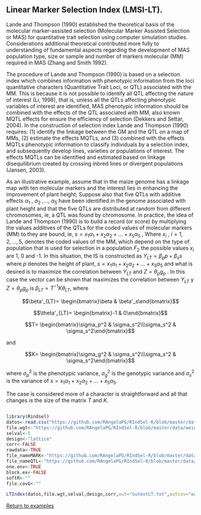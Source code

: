 ## Linear Marker Selection Index (LMSI-LT).

Lande and Thompson (1990) established the theoretical basis of the molecular marker-assisted selection (Molecular Marker Assisted Selection or MAS) for quantitative trait selection using computer simulation studies. Considerations additional theoretical contributed more fully to understanding of fundamental aspects regarding the development of MAS population type, size or sample and number of markers molecular (MM) required in MAS (Zhang and Smith 1992). 

The procedure of Lande and Thompson (1990) is based on a selection index which combines information with phenotypic information from the loci quantitative characters (Quantitative Trait Loci, or QTL) associated with the MM. This is because it is not possible to identify all QTL affecting the nature of interest (Li, 1998), that is, unless all the QTLs affecting phenotypic variables of interest are identified, MAS phenotypic information should be combined with the effects of the QTL associated with MM, also known MQTL effects for ensure the efficiency of selection (Dekkers and Settar, 2004). In the construction of selection index Lande and Thompson (1990) requires: (1) identify the linkage between the GM and the QTL on a map of MMs, (2) estimate the effects MQTLs, and (3) combined with the effects MQTLs phenotypic information to classify individuals by a selection index, and subsequently develop lines, varieties or populations of interest. The effects MQTLs can be identified and estimated based on linkage disequilibrium created by crossing inbred lines or divergent populations (Jansen, 2003). 

As an illustrative example, assume that in the maize genome has a linkage map with ten molecular markers and the interest lies in enhancing the improvement of plant height; Suppose also that five QTLs with additive effects $\alpha_1$ , $\alpha_2$ ,$\ldots$, $\alpha_5$ have been identified in the genome associated with plant height and that the five QTLs are distributed at random from different chromosomes, ie, a QTL was found by chromosome. In practice, the idea of Lande and Thompson (1990) is to build a record (or score) by multiplying the values additives of the QTLs for the coded values of molecular markers (MM) to they are bound, ie, $s = x_1 \alpha_1 + x_2 \alpha_2 + ... + x_5 \alpha_5$ , Where $x_i$ , $i = 1,2, ...,5$, denotes the coded values of the MM, which depend on the type of population that is used for selection in a population $F_2$ the possible values $x_i$ are 1, 0 and -1. In this situation, the IS is constructed as $Y_{LT}=\beta_p p + \beta_s s$ where $p$ denotes the height of plant, $s=x_1 \alpha_1 + x_2 \alpha_2+ ... + x_5 \alpha_5$ and what is desired is to maximize the correlation between $Y_{LT}$ and $Z=\theta_p g_p$ . In this case the vector can be shown that maximizes the correlation between $Y_{LT}$ y $Z=\theta_p g_p$ is $\beta_{LT}=T^{-1}K\theta_{LT}$, where

```math
\beta'_{LT}=
\begin{bmatrix}\beta & \beta'_s\end{bmatrix}
```
```math
\theta'_{LT}=
\begin{bmatrix}-1 & 0\end{bmatrix}
```
```math
T= 
\begin{bmatrix}\sigma_p^2 & \sigma_s^2\\\sigma_s^2 & \sigma_s^2\end{bmatrix}
```
and
```math
K= 
\begin{bmatrix}\sigma_g^2 & \sigma_s^2\\\sigma_s^2 & \sigma_s^2\end{bmatrix}
```
where $\sigma _p^2$ is the phenotypic variance, $\sigma_g^2$ is the genotypic variance and $\sigma_s^2$ is the variance of $s=x_1 \alpha _1 +x_2 \alpha _2 +...+x_5 \alpha _5$.

The case is considered more of a character is straightforward and all that changes is the size of the matrix $T$ and $K$.

```R

library(Rindsel)
datos<-read.csv("https://github.com/RAngelaPG/RIndSel-R/blob/master/data/C1_PSI_05_Phen.csv",header=T,na.strings=c(NA,"."."-")) #Raw data to analized.
file.wgt<-"https://github.com/RAngelaPG/RIndSel-R/blob/master/data/weigth_C1_PSI.csv")             #name of the file where we write the economic weights and restrictions. 
selval<-5                                                                                          #Selection intensity.
design<-"lattice"                                                                                  #Experimental design.
corr<-FALSE                                                                                        #You can decide if you want to work with the correlation matrix instead of variance and covariance matrix.
rawdata<-TRUE                                                                                      #By default is TRUE when you are using design option "lattice" or "rcbd", use FALSE for design option "AdjMeans".
file_nameMARK<-"https://github.com/RAngelaPG/RIndSel-R/blob/master/data/C1_PSI_S2_05_Haplo.csv")   #name of the file markers information.
file_nameQTL<-"https://github.com/RAngelaPG/RIndSel-R/blob/master/data/QTL_scores_Simulated.csv")  #name of the file QTL information.
one.env<-TRUE                                                                                #Use FALSE for multienviromrent trials.
block.ex<-FALSE                                                                              #Use FALSE always.
softR<-""                                                                                    #Use "" always.
file.covG<-""                                                                                #When design is "AdjMeans" and rawdata is FALSE, write the location of your variance and covariance matrix csv file.

LTIndex(datos,file.wgt,selval,design,corr,out="outextLT.txt",outcsv="outLT.csv",rawdata,file_nameMARK,file_nameQTL,one.env,block.ex,softR,file.covG)

```
[Return to examples](https://github.com/RAngelaPG/RIndSel-R/blob/master/Readme.md)
